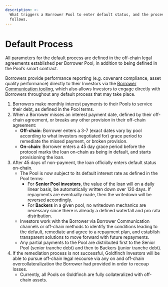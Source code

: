 ```yaml
---
description: >-
  What triggers a Borrower Pool to enter default status, and the process that
  follows.
---
```


# Default Process

All parameters for the default process are defined in the off-chain legal agreements established per Borrower Pool, in addition to being defined in the Pool’s smart contract.

Borrowers provide performance reporting (e.g. covenant compliance, asset quality performance) directly to their Investors via the [Borrower Communication tooling](https://medium.com/goldfinch-fi/facilitating-more-transparency-between-borrowers-and-investors-on-goldfinch-890fa9c13832), which also allows Investors to engage directly with Borrowers throughout any default process that may take place.

1. Borrowers make monthly interest payments to their Pools to service their debt, as defined in the Pool terms.
2. When a Borrower misses an interest payment date, defined by their off-chain agreement, or breaks any other provision in their off-chain agreement:&#x20;
   * **Off-chain**: Borrower enters a 3-7 (exact dates vary by pool according to what investors negotiated for) grace period to remediate the missed payment, or broken provision.&#x20;
   * **On-chain**: Borrower enters a 45 day grace period before the protocol marks the loan on-chain as being in default, and starts provisioning the loan.
3. After 45 days of non-payment, the loan officially enters default status on-chain.&#x20;
   * The Pool is now subject to its default interest rate as defined in the Pool terms:&#x20;
     * For **Senior Pool investors**, the value of the loan will on a daily linear basis, be automatically written down over 120 days. If repayments are eventually made, then the writedown will be reversed accordingly.&#x20;
     * For **Backers** in a given pool, no writedown mechanics are necessary since there is already a defined waterfall and pro rata distribution.&#x20;
   * Investors work with the Borrower via Borrower Communication channels or off-chain methods to identify the conditions leading to the default, remediate and agree to a repayment plan, and establish transparent solutions to move forward with future repayments.
   * Any partial payments to the Pool are distributed first to the Senior Pool (senior tranche debt) and then to Backers (junior tranche debt).
4. If the remediation process is not successful, Goldfinch Investors will be able to pursue off-chain legal recourse via any on and off-chain overcollateralization the Borrower had provided in order to recoup losses.&#x20;
   * Currently, all Pools on Goldfinch are fully collateralized with off-chain assets.&#x20;
